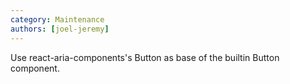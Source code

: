 ```yaml
---
category: Maintenance
authors: [joel-jeremy]
---
```


Use react-aria-components's Button as base of the builtin Button component.
